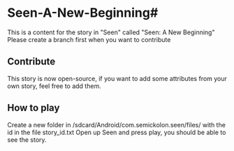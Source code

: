 # Seen-A-New-Beginning#
This is a content for the story in "Seen" called "Seen: A New Beginning"
Please create a branch first when you want to contribute
## Contribute
This story is now open-source, if you want to add some attributes from your own story, feel free to add them.
## How to play
Create a new folder in /sdcard/Android/com.semickolon.seen/files/ with the id in the file story_id.txt 
Open up Seen and press play, you should be able to see the story.